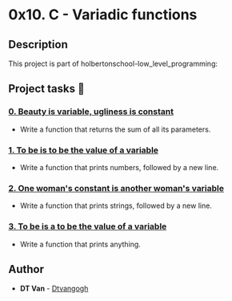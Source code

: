 # 0x10. C - Variadic functions
## Description
 This project is part of holbertonschool-low_level_programming:
## Project tasks :wrench:
### [0. Beauty is variable, ugliness is constant](./0-sum_them_all.c) 
* Write a function that returns the sum of all its parameters.
### [1. To be is to be the value of a variable](./1-print_numbers.c) 
* Write a function that prints numbers, followed by a new line.
### [2. One woman's constant is another woman's variable](./2-print_strings.c) 
* Write a function that prints strings, followed by a new line.
### [3. To be is a to be the value of a variable](./3-print_all.c) 
* Write a function that prints anything.
## Author
* **DT Van** - [Dtvangogh](https://github.com/dtvangogh)
